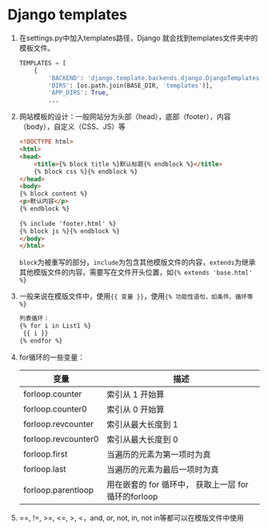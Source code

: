 # Django templates

1. 在settings.py中加入templates路径，Django 就会找到templates文件夹中的模板文件。
   ```python
   TEMPLATES = [
       {
           'BACKEND': 'django.template.backends.django.DjangoTemplates',
           'DIRS': [os.path.join(BASE_DIR, 'templates')],
           'APP_DIRS': True,
           ...
   ```

2. 网站模板的设计：一般网站分为头部（head），底部（footer），内容（body），自定义（CSS、JS）等

   ```html
   <!DOCTYPE html>
   <html>
   <head>
       <title>{% block title %}默认标题{% endblock %}</title>
       {% block css %}{% endblock %}
   </head>
   <body>
   {% block content %}
   <p>默认内容</p>
   {% endblock %}
    
   {% include 'footer.html' %}
   {% block js %}{% endblock %}
   </body>
   </html>
   ```

   `block`为被重写的部分，`include`为包含其他模版文件的内容，`extends`为继承其他模版文件的内容，需要写在文件开头位置，如`{% extends 'base.html' %}`

3. 一般来说在模版文件中，使用`{{ 变量 }}`，使用`{% 功能性语句，如条件、循环等 %}`

   ```html
   列表循环：
   {% for i in List1 %}
   	{{ i }}
   {% endfor %}
   ```
4. for循环的一些变量：

   | 变量 | 描述 |
   | --- | --- |
   | forloop.counter | 索引从 1 开始算 |
   | forloop.counter0 | 索引从 0 开始算 |
   | forloop.revcounter | 索引从最大长度到 1 |
   | forloop.revcounter0 | 索引从最大长度到 0 |
   | forloop.first | 当遍历的元素为第一项时为真 |
   | forloop.last | 当遍历的元素为最后一项时为真 |
   | forloop.parentloop | 用在嵌套的 for 循环中， 获取上一层 for 循环的forloop |
5. ==, !=, >=, <=, >, <，and, or, not, in, not in等都可以在模版文件中使用 